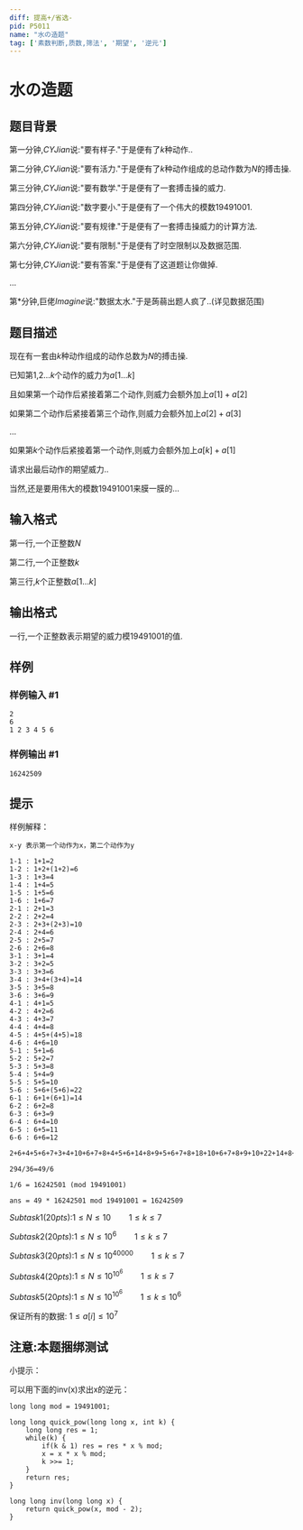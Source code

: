 ```yaml
---
diff: 提高+/省选-
pid: P5011
name: "水の造题"
tag: ['素数判断,质数,筛法', '期望', '逆元']
---
```

# 水の造题
## 题目背景

第一分钟,$CYJian$说:"要有样子."于是便有了$k$种动作..

第二分钟,$CYJian$说:"要有活力."于是便有了$k$种动作组成的总动作数为$N$的搏击操.

第三分钟,$CYJian$说:"要有数学."于是便有了一套搏击操的威力.

第四分钟,$CYJian$说:"数字要小."于是便有了一个伟大的模数$19491001$.

第五分钟,$CYJian$说:"要有规律."于是便有了一套搏击操威力的计算方法.

第六分钟,$CYJian$说:"要有限制."于是便有了时空限制以及数据范围.

第七分钟,$CYJian$说:"要有答案."于是便有了这道题让你做掉.

...

第*分钟,巨佬$Imagine$说:"数据太水."于是蒟蒻出题人疯了..(详见数据范围)
## 题目描述

现在有一套由$k$种动作组成的动作总数为$N$的搏击操.

已知第$1$,$2$...$k$个动作的威力为$a[1...k]$

且如果第一个动作后紧接着第二个动作,则威力会额外加上$a[1]+a[2]$

如果第二个动作后紧接着第三个动作,则威力会额外加上$a[2]+a[3]$

...

如果第$k$个动作后紧接着第一个动作,则威力会额外加上$a[k]+a[1]$

请求出最后动作的期望威力..

当然,还是要用伟大的模数$19491001$来膜一膜的...
## 输入格式

第一行,一个正整数$N$

第二行,一个正整数$k$

第三行,$k$个正整数$a[1...k]$
## 输出格式

一行,一个正整数表示期望的威力模$19491001$的值.
## 样例

### 样例输入 #1
```
2
6
1 2 3 4 5 6

```
### 样例输出 #1
```
16242509

```
## 提示

样例解释：

```
x-y 表示第一个动作为x，第二个动作为y

1-1 : 1+1=2
1-2 : 1+2+(1+2)=6
1-3 : 1+3=4
1-4 : 1+4=5
1-5 : 1+5=6
1-6 : 1+6=7
2-1 : 2+1=3
2-2 : 2+2=4
2-3 : 2+3+(2+3)=10
2-4 : 2+4=6
2-5 : 2+5=7
2-6 : 2+6=8
3-1 : 3+1=4
3-2 : 3+2=5
3-3 : 3+3=6
3-4 : 3+4+(3+4)=14
3-5 : 3+5=8
3-6 : 3+6=9
4-1 : 4+1=5
4-2 : 4+2=6
4-3 : 4+3=7
4-4 : 4+4=8
4-5 : 4+5+(4+5)=18
4-6 : 4+6=10
5-1 : 5+1=6
5-2 : 5+2=7
5-3 : 5+3=8
5-4 : 5+4=9
5-5 : 5+5=10
5-6 : 5+6+(5+6)=22
6-1 : 6+1+(6+1)=14
6-2 : 6+2=8
6-3 : 6+3=9
6-4 : 6+4=10
6-5 : 6+5=11
6-6 : 6+6=12

2+6+4+5+6+7+3+4+10+6+7+8+4+5+6+14+8+9+5+6+7+8+18+10+6+7+8+9+10+22+14+8+9+10+11+12=294

294/36=49/6

1/6 = 16242501 (mod 19491001)

ans = 49 * 16242501 mod 19491001 = 16242509
```

$Subtask 1$($20 pts$):$1 \leq N \leq 10 \qquad 1 \leq k \leq 7$ 

$Subtask 2$($20 pts$):$1 \leq N \leq 10^6 \qquad 1 \leq k \leq 7$ 

$Subtask 3$($20 pts$):$1 \leq N \leq 10^{40000} \qquad 1 \leq k \leq 7$ 

$Subtask 4$($20 pts$):$1 \leq N \leq 10^{10^6} \qquad 1 \leq k \leq 7$ 

$Subtask 5$($20 pts$):$1 \leq N \leq 10^{10^6} \qquad 1 \leq k \leq 10^6$ 

保证所有的数据: $1 \leq a[i] \leq 10^7$

## 注意:本题捆绑测试

小提示：

可以用下面的inv(x)求出x的逆元：

```
long long mod = 19491001;

long long quick_pow(long long x, int k) {
    long long res = 1;
    while(k) {
        if(k & 1) res = res * x % mod;
        x = x * x % mod;
        k >>= 1;
    }
    return res;
}

long long inv(long long x) {
    return quick_pow(x, mod - 2);
}
```
